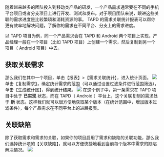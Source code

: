 随着越来越多的团队投入到移动类产品的研发，一个产品需求通常要在不同的手机平台项目或者分支项目上进行开发、测试和发布。对于项目团队来说，跟进这些关联的需求进度是比较繁琐和消耗资源的事。
TAPD 的需求关联统计报表可以帮你更有效率地解决问题，了解你的需求在不同平台、分支上的需求进度。

以 TAPD 项目为例，同一个产品需求会在 TAPD 和 Android 两个项目上实现，产品经理一般在一个项目（比如 TAPD 项目）上创建一个需求，然后复制到另一个项目（ Android 项目）中去。

## 获取关联需求
那么我们在其中一个项目，单击【报表】>【需求关联统计】，进入统计页面。
![](https://mc.qcloudimg.com/static/img/34157fe9d548b2b3e31f8b922dd88bdf/image.jpg)
单击【复制需求】，确定统计需求的范围（可以通过设置过滤条件进行范围筛选），单击【生成统计图】，得到统计结果。
![](https://mc.qcloudimg.com/static/img/84ccf9634713cda373664146b8c1115d/image.jpg)
在这个例子中，第一条需求在 TAPD 项目中处于 **已实现** 状态，而在 TAPD（ Android ）平台上，这个关联复制的需求处于 **新** 状态。这样我们就可以很方便地获取某个版本（在统计范围中，增加版本过滤条件），每个产品需求在不同平台上的进展报表。

## 关联缺陷
除了获取需求和需求的关联，如果你的项目启用了需求和缺陷的关联功能，那么我们选择统计项的【关联缺陷】，就可以方便快捷地看到当前每个版本中需求的缺陷解决情况。
![](https://mc.qcloudimg.com/static/img/3a4be7a836f47209f01bf41940afb85b/image.jpg)

